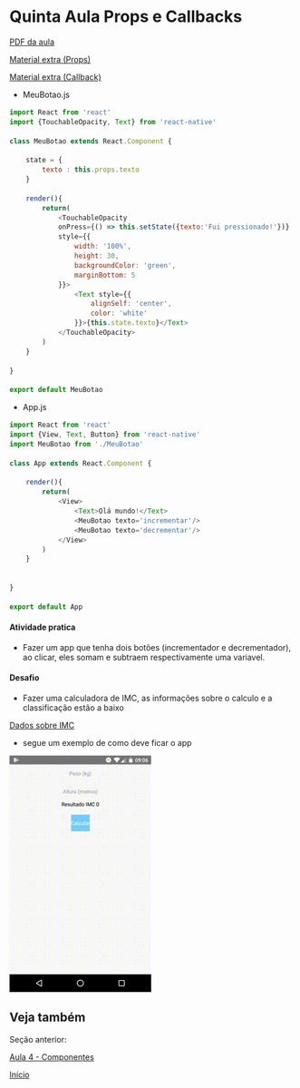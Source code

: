# Quinta Aula Props e Callbacks

[PDF da aula](https://github.com/AWLeiseR/ReactNative/blob/master/Aula%205/Props%20e%20Callbacks.pdf)

[Material extra (Props)](https://facebook.github.io/react-native/docs/props)

[Material extra (Callback)](https://medium.com/@thejasonfile/callback-functions-in-react-e822ebede766)

* MeuBotao.js

```Javascript
import React from 'react'
import {TouchableOpacity, Text} from 'react-native'

class MeuBotao extends React.Component {

    state = {
        texto : this.props.texto
    }

    render(){
        return(
            <TouchableOpacity 
            onPress={() => this.setState({texto:'Fui pressionado!'})}
            style={{
                width: '100%',
                height: 30,
                backgroundColor: 'green',
                marginBottom: 5
            }}>
                <Text style={{
                    alignSelf: 'center',
                    color: 'white'
                }}>{this.state.texto}</Text>
            </TouchableOpacity>
        )
    }

}

export default MeuBotao
```

* App.js

```Javascript
import React from 'react'
import {View, Text, Button} from 'react-native'
import MeuBotao from './MeuBotao'

class App extends React.Component {

    render(){
        return(
            <View>
                <Text>Olá mundo!</Text>
                <MeuBotao texto='incrementar'/>
                <MeuBotao texto='decrementar'/>
            </View>
        )
    }
    

}

export default App
```

#### Atividade pratica 

* Fazer um app que tenha dois botões (incrementador e decrementador), ao clicar, eles somam e subtraem respectivamente uma variavel.

#### Desafio

* Fazer uma calculadora de IMC, as informações sobre o calculo e a classificação estão a baixo

[Dados sobre IMC](https://www.programasaudefacil.com.br/calculadora-de-imc)

* segue um exemplo de como deve ficar o app

![](https://github.com/AWLeiseR/ReactNative/blob/master/Aula%205/calculadoraIMC.gif)

## Veja também

Seção anterior: 

[Aula 4 - Componentes](https://github.com/AWLeiseR/ReactNative/tree/master/Aula%204)

[Início](https://github.com/AWLeiseR/ReactNative) 